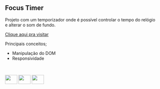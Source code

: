 ## Focus Timer

Projeto com um temporizador onde é possível controlar o tempo do relógio e alterar o som de fundo. 

<a href="https://kaioba13.github.io/FocusTimer/" target="_blank">Clique aqui pra visitar</a>

Principais conceitos;

- Manipulação do DOM
- Responsividade

##

<div style="display: inline_block"><br>
 <img height="30" width="40" src="https://cdn.jsdelivr.net/gh/devicons/devicon/icons/html5/html5-original.svg" />
 <img height="30" width="40" src="https://cdn.jsdelivr.net/gh/devicons/devicon/icons/css3/css3-original.svg" />
 <img height="30" width="40" src="https://cdn.jsdelivr.net/gh/devicons/devicon/icons/javascript/javascript-original.svg" />
</div>
